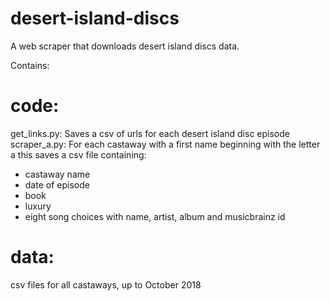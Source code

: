 # desert-island-discs
A web scraper that downloads desert island discs data.

Contains:
# code:
get_links.py: Saves a csv of urls for each desert island disc episode
scraper_a.py: For each castaway with a first name beginning with the letter a this saves a csv file containing:
 - castaway name
 - date of episode
 - book
 - luxury
 - eight song choices with name, artist, album and musicbrainz id
 
 # data:
 csv files for all castaways, up to October 2018
